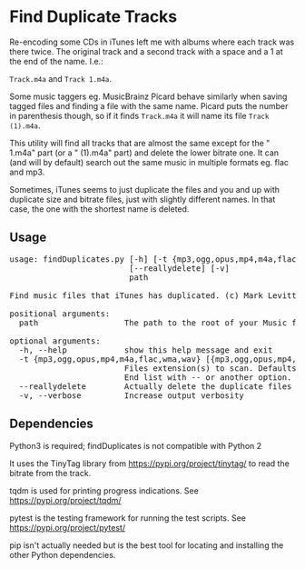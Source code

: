 # Find Duplicate Tracks

Re-encoding some CDs in iTunes left me with albums where each track was there twice. 
The original track and a second track with a space and a 1 at the end of the name. I.e.:

`Track.m4a` and `Track 1.m4a`.

Some music taggers eg. MusicBrainz Picard behave similarly when saving tagged files and finding a file with the same name. Picard puts the number in parenthesis though, so if it finds `Track.m4a` it will name its file `Track (1).m4a`.

This utility will find all tracks that are almost the same except for the " 1.m4a" part (or a " (1).m4a" part)
and delete the lower bitrate one. It can (and will by default) search out the same music in multiple formats eg. flac and mp3.

Sometimes, iTunes seems to just duplicate the files and you and up with duplicate
size and bitrate files, just with slightly different names. In that case, the one with the shortest name is deleted. 


## Usage

<pre>
usage: findDuplicates.py [-h] [-t {mp3,ogg,opus,mp4,m4a,flac,wma,wav} ... --]
                         [--reallydelete] [-v]
                         path

Find music files that iTunes has duplicated. (c) Mark Levitt 2019

positional arguments:
  path                  The path to the root of your Music files

optional arguments:
  -h, --help            show this help message and exit
  -t {mp3,ogg,opus,mp4,m4a,flac,wma,wav} [{mp3,ogg,opus,mp4,m4a,flac,wma,wav} ...], --type {mp3,ogg,opus,mp4,m4a,flac,wma,wav} [{mp3,ogg,opus,mp4,m4a,flac,wma,wav} ...]
                        Files extension(s) to scan. Defaults to all choices.
                        End list with -- or another option.
  --reallydelete        Actually delete the duplicate files on disk
  -v, --verbose         Increase output verbosity
</pre>

## Dependencies

Python3 is required; findDuplicates is not compatible with Python 2

It uses the TinyTag library from https://pypi.org/project/tinytag/ to read the bitrate from the track. 

tqdm is used for printing progress indications. See https://pypi.org/project/tqdm/

pytest is the testing framework for running the test scripts. See https://pypi.org/project/pytest/ 

pip isn't actually needed but is the best tool for locating and installing the other Python dependencies.
